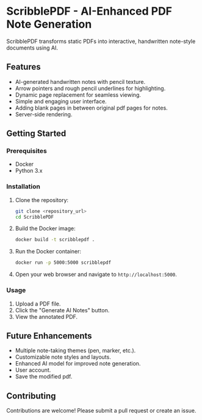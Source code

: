 # ScribblePDF - AI-Enhanced PDF Note Generation

ScribblePDF transforms static PDFs into interactive, handwritten note-style documents using AI.

## Features

* AI-generated handwritten notes with pencil texture.
* Arrow pointers and rough pencil underlines for highlighting.
* Dynamic page replacement for seamless viewing.
* Simple and engaging user interface.
* Adding blank pages in between original pdf pages for notes.
* Server-side rendering.

## Getting Started

### Prerequisites

* Docker
* Python 3.x

### Installation

1.  Clone the repository:
    ```bash
    git clone <repository_url>
    cd ScribblePDF
    ```
2.  Build the Docker image:
    ```bash
    docker build -t scribblepdf .
    ```
3.  Run the Docker container:
    ```bash
    docker run -p 5000:5000 scribblepdf
    ```
4.  Open your web browser and navigate to `http://localhost:5000`.

### Usage

1.  Upload a PDF file.
2.  Click the "Generate AI Notes" button.
3.  View the annotated PDF.

## Future Enhancements

* Multiple note-taking themes (pen, marker, etc.).
* Customizable note styles and layouts.
* Enhanced AI model for improved note generation.
* User account.
* Save the modified pdf.

## Contributing

Contributions are welcome! Please submit a pull request or create an issue.